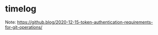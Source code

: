 # timelog

Note: https://github.blog/2020-12-15-token-authentication-requirements-for-git-operations/

